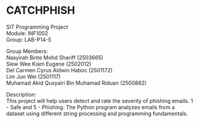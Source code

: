 # CATCHPHISH
SIT Programming Project\
Module: INF1002\
Group: LAB-P14-5

Group Members:\
Nasyirah Binte Mohd Shariff (2503665)\
Siew Wee Kiam Eugene (2502012)\
Del Carmen Cyrus Aldwin Haboc (2501172)\
Lim Jun Wei (2501117)\
Muhamad Akid Qusyairi Bin Muhamad Riduan (2500882)

Description:\
This project will help users detect and rate the severity of phishing emails. 1 - Safe and 5 - Phishing. The Python program analyzes emails from a dataset using different string processing and programming fundamentals.
